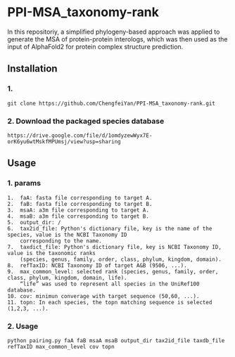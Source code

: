 # PPI-MSA_taxonomy-rank
In this repositoriy, a simplified phylogeny-based approach was applied to generate the MSA of protein-protein interologs, which was then used as the input of AlphaFold2 for protein complex structure prediction. 

## Installation
### 1.
    git clone https://github.com/ChengfeiYan/PPI-MSA_taxonomy-rank.git
### 2. Download the packaged species database
    https://drive.google.com/file/d/1omdyzewWyx7E-orK6yu6wtMskfMPUmsj/view?usp=sharing

## Usage
### 1. params
    1.  faA: fasta file corresponding to target A.
    2.  faB: fasta file corresponding to target B.
    3.  msaA: a3m file corresponding to target A.
    4.  msaB: a3m file corresponding to target B.
    5.  output_dir: /
    6.  tax2id_file: Python's dictionary file, key is the name of the species, value is the NCBI Taxonomy ID  
        corresponding to the name.
    7.  taxdict_file: Python's dictionary file, key is NCBI Taxonomy ID, value is the taxonomic ranks
        (species, genus, family, order, class, phylum, kingdom, domain). 
    8.  refTaxID: NCBI Taxonomy ID of target A&B (9506, ...).
    9.  max_common_level: selected rank (species, genus, family, order, class, phylum, kingdom, domain, life).
        “life” was used to represent all species in the UniRef100 database.
    10. cov: minimun converage with target sequence (50,60, ...).
    11. topn: In each species, the topn matching sequence is selected (1,2,3, ...).

### 2. Usage
    python pairing.py faA faB msaA msaB output_dir tax2id_file taxdb_file refTaxID max_common_level cov topn
